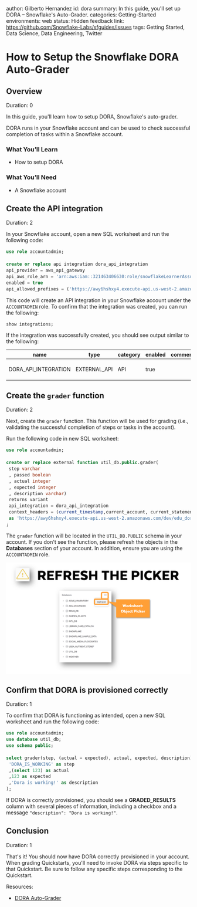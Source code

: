 author: Gilberto Hernandez
id: dora
summary: In this guide, you'll set up DORA – Snowflake's Auto-Grader.
categories: Getting-Started
environments: web
status: Hidden 
feedback link: https://github.com/Snowflake-Labs/sfguides/issues
tags: Getting Started, Data Science, Data Engineering, Twitter 

# How to Setup the Snowflake DORA Auto-Grader
<!-- ------------------------ -->
## Overview 
Duration: 0

In this guide, you'll learn how to setup DORA, Snowflake's auto-grader.

DORA runs in your Snowflake account and can be used to check successful completion of tasks within a Snowflake account.


### What You’ll Learn 
- How to setup DORA


### What You’ll Need 
- A Snowflake account

<!-- ------------------------ -->
## Create the API integration
Duration: 2

In your Snowflake account, open a new SQL worksheet and run the following code:

```sql
use role accountadmin;

create or replace api integration dora_api_integration 
api_provider = aws_api_gateway 
api_aws_role_arn = 'arn:aws:iam::321463406630:role/snowflakeLearnerAssumedRole' 
enabled = true 
api_allowed_prefixes = ('https://awy6hshxy4.execute-api.us-west-2.amazonaws.com/dev/edu_dora');
```

This code will create an API integration in your Snowflake account under the `ACCOUNTADMIN` role. To confirm that the integration was created, you can run the following:

```sql
show integrations;
```

If the integration was successfully created, you should see output similar to the following:

| **name**             | **type**     | **category** | **enabled** | **comment** | **created_on**                |
|----------------------|--------------|--------------|-------------|-------------|-------------------------------|
| DORA_API_INTEGRATION | EXTERNAL_API | API          | true        |             | 2023-02-03 12:36:22.470 -0700 |



<!-- ------------------------ -->
## Create the `grader` function
Duration: 2

Next, create the `grader` function. This function will be used for grading (i.e., validating the successful completion of steps or tasks in the account).

Run the following code in new SQL worksheet:

```sql
use role accountadmin;

create or replace external function util_db.public.grader(        
 step varchar     
 , passed boolean     
 , actual integer     
 , expected integer    
 , description varchar) 
 returns variant 
 api_integration = dora_api_integration 
 context_headers = (current_timestamp,current_account, current_statement) 
 as 'https://awy6hshxy4.execute-api.us-west-2.amazonaws.com/dev/edu_dora/grader'  
;  
```

The `grader` function will be located in the `UTIL_DB.PUBLIC` schema in your account. If you don't see the function, please refresh the objects in the **Databases** section of your account. In addition, ensure you are using the `ACCOUNTADMIN` role.

![refresh picker](./assets/picker-refresh.png)

<!-- ------------------------ -->
## Confirm that DORA is provisioned correctly
Duration: 1

To confirm that DORA is functioning as intended, open a new SQL worksheet and run the following code:

```sql
use role accountadmin;
use database util_db;
use schema public;

select grader(step, (actual = expected), actual, expected, description) as graded_results from (SELECT
 'DORA_IS_WORKING' as step
 ,(select 123) as actual
 ,123 as expected
 ,'Dora is working!' as description
);
```

If DORA is correctly provisioned, you should see a **GRADED_RESULTS** column with several pieces of information, including a checkbox and a message `"description": "Dora is working!"`.
<!-- ------------------------ -->
## Conclusion
Duration: 1

That's it! You should now have DORA correctly provisioned in your account. When grading Quickstarts, you'll need to invoke DORA via steps specific to that Quickstart. Be sure to follow any specific steps corresponding to the Quickstart.

Resources:

- [DORA Auto-Grader](https://learn.snowflake.com/news)